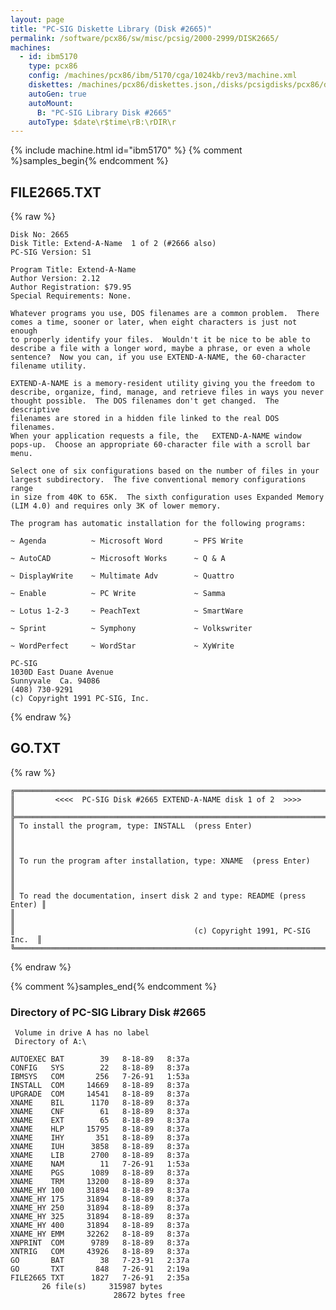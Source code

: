 ```yaml
---
layout: page
title: "PC-SIG Diskette Library (Disk #2665)"
permalink: /software/pcx86/sw/misc/pcsig/2000-2999/DISK2665/
machines:
  - id: ibm5170
    type: pcx86
    config: /machines/pcx86/ibm/5170/cga/1024kb/rev3/machine.xml
    diskettes: /machines/pcx86/diskettes.json,/disks/pcsigdisks/pcx86/diskettes.json
    autoGen: true
    autoMount:
      B: "PC-SIG Library Disk #2665"
    autoType: $date\r$time\rB:\rDIR\r
---
```


{% include machine.html id="ibm5170" %}
{% comment %}samples_begin{% endcomment %}

## FILE2665.TXT

{% raw %}
```
Disk No: 2665
Disk Title: Extend-A-Name  1 of 2 (#2666 also)
PC-SIG Version: S1

Program Title: Extend-A-Name
Author Version: 2.12
Author Registration: $79.95
Special Requirements: None.

Whatever programs you use, DOS filenames are a common problem.  There
comes a time, sooner or later, when eight characters is just not enough
to properly identify your files.  Wouldn't it be nice to be able to
describe a file with a longer word, maybe a phrase, or even a whole
sentence?  Now you can, if you use EXTEND-A-NAME, the 60-character
filename utility.

EXTEND-A-NAME is a memory-resident utility giving you the freedom to
describe, organize, find, manage, and retrieve files in ways you never
thought possible.  The DOS filenames don't get changed.  The descriptive
filenames are stored in a hidden file linked to the real DOS filenames.
When your application requests a file, the   EXTEND-A-NAME window
pops-up.  Choose an appropriate 60-character file with a scroll bar
menu.

Select one of six configurations based on the number of files in your
largest subdirectory.  The five conventional memory configurations range
in size from 40K to 65K.  The sixth configuration uses Expanded Memory
(LIM 4.0) and requires only 3K of lower memory.

The program has automatic installation for the following programs:

~ Agenda          ~ Microsoft Word       ~ PFS Write

~ AutoCAD         ~ Microsoft Works      ~ Q & A

~ DisplayWrite    ~ Multimate Adv        ~ Quattro

~ Enable          ~ PC Write             ~ Samma

~ Lotus 1-2-3     ~ PeachText            ~ SmartWare

~ Sprint          ~ Symphony             ~ Volkswriter

~ WordPerfect     ~ WordStar             ~ XyWrite

PC-SIG
1030D East Duane Avenue
Sunnyvale  Ca. 94086
(408) 730-9291
(c) Copyright 1991 PC-SIG, Inc.
```
{% endraw %}

## GO.TXT

{% raw %}
```
╔═════════════════════════════════════════════════════════════════════════╗
║         <<<<  PC-SIG Disk #2665 EXTEND-A-NAME disk 1 of 2  >>>>         ║
╠═════════════════════════════════════════════════════════════════════════╣
║ To install the program, type: INSTALL  (press Enter)                    ║
║                                                                         ║
║ To run the program after installation, type: XNAME  (press Enter)       ║
║                                                                         ║
║ To read the documentation, insert disk 2 and type: README (press Enter) ║
║                                                                         ║
║                                        (c) Copyright 1991, PC-SIG Inc.  ║
╚═════════════════════════════════════════════════════════════════════════╝
```
{% endraw %}

{% comment %}samples_end{% endcomment %}

### Directory of PC-SIG Library Disk #2665

     Volume in drive A has no label
     Directory of A:\

    AUTOEXEC BAT        39   8-18-89   8:37a
    CONFIG   SYS        22   8-18-89   8:37a
    IBMSYS   COM       256   7-26-91   1:53a
    INSTALL  COM     14669   8-18-89   8:37a
    UPGRADE  COM     14541   8-18-89   8:37a
    XNAME    BIL      1170   8-18-89   8:37a
    XNAME    CNF        61   8-18-89   8:37a
    XNAME    EXT        65   8-18-89   8:37a
    XNAME    HLP     15795   8-18-89   8:37a
    XNAME    IHY       351   8-18-89   8:37a
    XNAME    IUH      3858   8-18-89   8:37a
    XNAME    LIB      2700   8-18-89   8:37a
    XNAME    NAM        11   7-26-91   1:53a
    XNAME    PGS      1089   8-18-89   8:37a
    XNAME    TRM     13200   8-18-89   8:37a
    XNAME_HY 100     31894   8-18-89   8:37a
    XNAME_HY 175     31894   8-18-89   8:37a
    XNAME_HY 250     31894   8-18-89   8:37a
    XNAME_HY 325     31894   8-18-89   8:37a
    XNAME_HY 400     31894   8-18-89   8:37a
    XNAME_HY EMM     32262   8-18-89   8:37a
    XNPRINT  COM      9789   8-18-89   8:37a
    XNTRIG   COM     43926   8-18-89   8:37a
    GO       BAT        38   7-23-91   2:37a
    GO       TXT       848   7-26-91   2:19a
    FILE2665 TXT      1827   7-26-91   2:35a
           26 file(s)     315987 bytes
                           28672 bytes free
